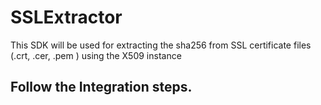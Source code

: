 # SSLExtractor
This SDK will be used for extracting the sha256 from SSL certificate files (.crt, .cer, .pem ) using the X509 instance

## Follow the Integration steps.
